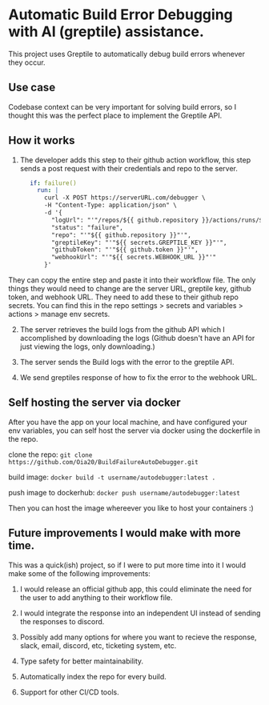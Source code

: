 # Automatic Build Error Debugging with AI (greptile) assistance.
This project uses Greptile to automatically debug build errors whenever they occur.

## Use case
Codebase context can be very important for solving build errors, so I thought this was the perfect place to implement the Greptile API.

## How it works
1. The developer adds this step to their github action workflow, this step sends a post request with their credentials and repo to the server.
```yaml
      if: failure()
        run: |
          curl -X POST https://serverURL.com/debugger \
          -H "Content-Type: application/json" \
          -d '{
            "logUrl": "'"/repos/${{ github.repository }}/actions/runs/${{ github.run_id }}"'",
            "status": "failure",
            "repo": "'"${{ github.repository }}"'",
            "greptileKey": "'"${{ secrets.GREPTILE_KEY }}"'",
            "githubToken": "'"${{ github.token }}"'",
            "webhookUrl": "'"${{ secrets.WEBHOOK_URL }}"'"
          }'
```

They can copy the entire step and paste it into their workflow file. 
The only things they would need to change are the server URL, greptile key, github token, and webhook URL.
They need to add these to their github repo secrets. You can find this in the repo settings > secrets and variables > actions > manage env secrets.

2. The server retrieves the build logs from the github API which I accomplished by downloading the logs (Github doesn't have an API for just viewing the logs, only downloading.)

3. The server sends the Build logs with the error to the greptile API. 

4. We send greptiles response of how to fix the error to the webhook URL.


## Self hosting the server via docker

After you have the app on your local machine, and have configured your env variables, you can self host the server via docker using the dockerfile in the repo.

clone the repo: ```git clone https://github.com/Oia20/BuildFailureAutoDebugger.git```

build image: ```docker build -t username/autodebugger:latest .```

push image to dockerhub: ```docker push username/autodebugger:latest```

Then you can host the image whereever you like to host your containers :)


## Future improvements I would make with more time.


This was a quick(ish) project, so if I were to put more time into it I would make some of the following improvements:
1. I would release an official github app, this could eliminate the need for the user to add anything to their workflow file.

2. I would integrate the response into an independent UI instead of sending the responses to discord. 

3. Possibly add many options for where you want to recieve the response, slack, email, discord, etc, ticketing system, etc.

4. Type safety for better maintainability.

5. Automatically index the repo for every build.

6. Support for other CI/CD tools.
